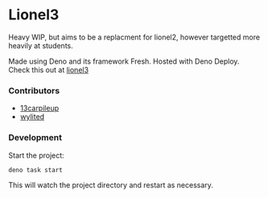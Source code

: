 # Lionel3

Heavy WIP, but aims to be a replacment for lionel2, however targetted more
heavily at students.

Made using Deno and its framework Fresh. Hosted with Deno Deploy. Check this out
at [lionel3](https://lionel3.deno.dev/)

### Contributors

- [13carpileup](https://github.com/13carpileup)
- [wylited](https://github.com/wylited)

### Development

Start the project:

```
deno task start
```

This will watch the project directory and restart as necessary.
